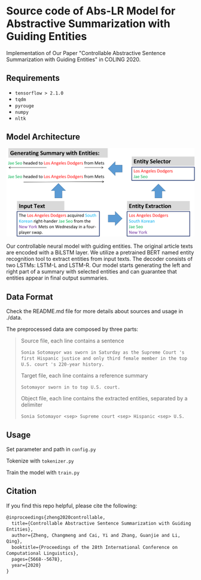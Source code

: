 # Source code of Abs-LR Model for Abstractive Summarization with Guiding Entities
Implementation of Our Paper "Controllable Abstractive Sentence Summarization with Guiding Entities" in COLING 2020.



## Requirements

* `tensorflow > 2.1.0`
* `tqdm`
* `pyrouge`
* `numpy`
* `nltk`



## Model Architecture

![model](model.png)

Our controllable neural model with guiding entities. The original article texts are encoded with a BiLSTM layer. We utilize a pretrained BERT named entity recognition tool to extract entities from input texts. The decoder consists of two LSTMs: LSTM-L and LSTM-R. Our model starts generating the left and right part of a summary with selected entities and can guarantee that entities appear in final output summaries.

## Data Format

Check the README.md file for more details about sources and usage in ./data.

The preprocessed data are composed by three parts: 

>Source file, each line contains a sentence
>```
>Sonia Sotomayor was sworn in Saturday as the Supreme Court 's first Hispanic justice and only third female member in the top U.S. court 's 220-year history.
>```
>Target file, each line contains a reference summary
>```
>Sotomayor sworn in to top U.S. court.
>```
>Object file, each line contains the extracted entities, separated by a delimiter
>```
>Sonia Sotomayor <sep> Supreme court <sep> Hispanic <sep> U.S.
>```


## Usage

Set parameter and path in `config.py`

Tokenize with `tokenizer.py`

Train the model with `train.py`


## Citation
If you find this repo helpful, please cite the following:

```
@inproceedings{zheng2020controllable,
  title={Controllable Abstractive Sentence Summarization with Guiding Entities},
  author={Zheng, Changmeng and Cai, Yi and Zhang, Guanjie and Li, Qing},
  booktitle={Proceedings of the 28th International Conference on Computational Linguistics},
  pages={5668--5678},
  year={2020}
}
```
